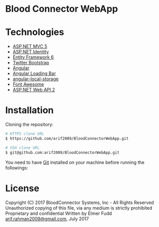 # Blood Connector WebApp

# Technologies

* [ASP.NET MVC 5](http://www.asp.net/mvc)
* [ASP.NET Identity](http://www.asp.net/identity)
* [Entity Framework 6](http://www.asp.net/entity-framework)
* [Twitter Bootstrap](http://getbootstrap.com/)
* [Angular](https://angularjs.org/)
* [Angular Loading Bar](http://chieffancypants.github.io/angular-loading-bar/)
* [angular-local-storage](https://github.com/grevory/angular-local-storage)
* [Font Awesome](http://fontawesome.io/)
* [ASP.NET Web API 2](https://www.asp.net/web-api)

# Installation

Cloning the repository:

```bash
# HTTPS clone URL
$ https://github.com/arif2009/BloodConnectorWebApp.git

# SSH clone URL
$ git@github.com:arif2009/BloodConnectorWebApp.git
```

You need to have [Git](https://git-scm.com/) installed on your machine before running the followings:


# License

Copyright (C) 2017 BloodConnector Systems, Inc - All Rights Reserved Unauthorized copying of this file, via any medium is strictly prohibited Proprietary and confidential Written by Elmer Fudd <arif.rahman2009@gmail.com>, July 2017